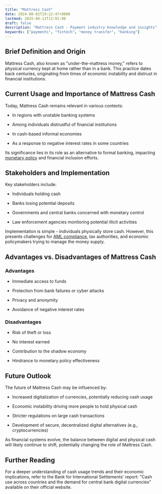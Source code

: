 ```yaml
---
title: "Mattress Cash"
date: 2024-08-02T19:22:47+0000
lastmod: 2025-08-11T12:01:00
draft: false
description: "Mattress Cash - Payment industry knowledge and insights"
keywords: ["payments", "fintech", "money transfer", "banking"]
---
```


## Brief Definition and Origin

Mattress Cash, also known as "under-the-mattress money," refers to physical currency kept at home rather than in a bank. This practice dates back centuries, originating from times of economic instability and distrust in financial institutions.

## Current Usage and Importance of Mattress Cash

Today, Mattress Cash remains relevant in various contexts:

- In regions with unstable banking systems

- Among individuals distrustful of financial institutions

- In cash-based informal economies

- As a response to negative interest rates in some countries

Its significance lies in its role as an alternative to formal banking, impacting [monetary policy](https://faisalkhanllc.xyz/resources/payments-wiki/m/monetary-policy/) and financial inclusion efforts.

## Stakeholders and Implementation

Key stakeholders include:

- Individuals holding cash

- Banks losing potential deposits

- Governments and central banks concerned with monetary control

- Law enforcement agencies monitoring potential illicit activities

Implementation is simple - individuals physically store cash. However, this presents challenges for [AML compliance](https://faisalkhanllc.xyz/resources/payments-wiki/a/aml-compliance/), tax authorities, and economic policymakers trying to manage the money supply.

## Advantages vs. Disadvantages of Mattress Cash

### Advantages

- Immediate access to funds

- Protection from bank failures or cyber attacks

- Privacy and anonymity

- Avoidance of negative interest rates

### Disadvantages

- Risk of theft or loss

- No interest earned

- Contribution to the shadow economy

- Hindrance to monetary policy effectiveness

## Future Outlook

The future of Mattress Cash may be influenced by:

- Increased digitalization of currencies, potentially reducing cash usage

- Economic instability driving more people to hold physical cash

- Stricter regulations on large cash transactions

- Development of secure, decentralized digital alternatives (e.g., cryptocurrencies)

As financial systems evolve, the balance between digital and physical cash will likely continue to shift, potentially changing the role of Mattress Cash.

## Further Reading

For a deeper understanding of cash usage trends and their economic implications, refer to the Bank for International Settlements' report: "Cash use across countries and the demand for central bank digital currencies" available on their official website.
